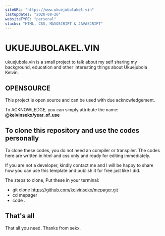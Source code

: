 ```yaml
---
siteURL: "https://www.ukuejubolakel.vin"
lastupdates: "2020-08-26"
websiteTYPE: "personal"
stacks: "HTML, CSS, MAVOSCRIPT & JAVASCRIPT"
---
```


# UKUEJUBOLAKEL.VIN

ukuejubola.vin is a small project to talk about my self sharing my background, education and other interesting things about Ukuejubola Kelvin.

## OPENSOURCE

This project is open source and can be used with due acknowledgement.

To ACKNOWLEDGE, you can simply attribute the name: **@kelvinsekx/year_of_use**

## To clone this repository and use the codes personally

To clone these codes, you do not need an compiler or transpiler. The codes here are written in html and css only and ready for editing immediately.

If you are not a developer, kindly contact me and I will be happy to share how you can use this template and publish it for free just like I did.

The steps to clone,
Put these in your terminal:

- git clone https://github.com/kelvinsekx/mepager.git
- cd mepager
- code .


## That's all

That all you need. Thanks from sekx.

